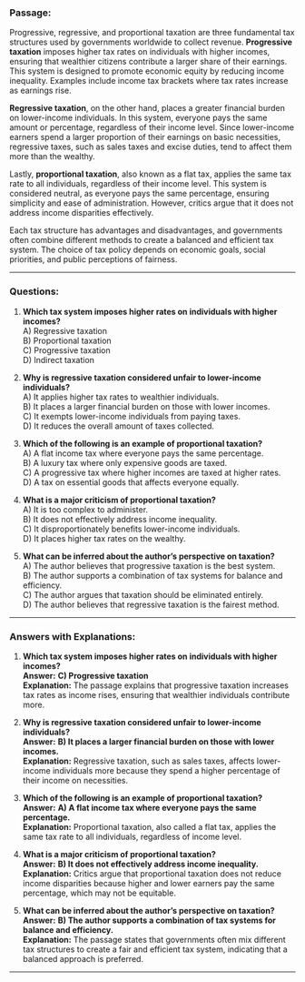 ### **Passage:**  
Progressive, regressive, and proportional taxation are three fundamental tax structures used by governments worldwide to collect revenue. **Progressive taxation**  imposes higher tax rates on individuals with higher incomes, ensuring that wealthier citizens contribute a larger  share of their earnings. This system is designed to promote economic equity by reducing income inequality. Examples include income tax brackets where tax rates increase as earnings rise.  

**Regressive taxation**,  on the other hand, places a greater financial burden on lower-income individuals. In this system, everyone pays the same  amount or percentage, regardless of their income level. Since lower-income earners spend a larger proportion of  their earnings on basic necessities, regressive taxes, such as sales taxes and excise duties, tend to affect them  more than the wealthy.  

Lastly, **proportional taxation**, also known as a flat tax, applies the same tax rate to all individuals, regardless of their income level. This system is  considered neutral, as everyone  pays the same percentage, ensuring simplicity and ease of administration. However, critics argue that it does not address income disparities effectively.  

Each tax structure has advantages and disadvantages, and governments often combine different methods to create a balanced and efficient tax system. The choice of tax policy depends on economic goals, social priorities, and public perceptions of fairness.  

---

### **Questions:**  

1. **Which tax system imposes higher rates on individuals with higher incomes?**  
   A) Regressive taxation  
   B) Proportional taxation  
   C) Progressive taxation  
   D) Indirect taxation  

2. **Why is regressive taxation considered unfair to lower-income individuals?**  
   A) It applies higher tax rates to wealthier individuals.  
   B) It places a larger financial burden on those with lower incomes.  
   C) It exempts lower-income individuals from paying taxes.  
   D) It reduces the overall amount of taxes collected.  

3. **Which of the following is an example of proportional taxation?**  
   A) A flat income tax where everyone pays the same percentage.  
   B) A luxury tax where only expensive goods are taxed.  
   C) A progressive tax where higher incomes are taxed at higher rates.  
   D) A tax on essential goods that affects everyone equally.  

4. **What is a major criticism of proportional taxation?**  
   A) It is too complex to administer.  
   B) It does not effectively address income inequality.  
   C) It disproportionately benefits lower-income individuals.  
   D) It places higher tax rates on the wealthy.  

5. **What can be inferred about the author’s perspective on taxation?**  
   A) The author believes that progressive taxation is the best system.  
   B) The author supports a combination of tax systems for balance and efficiency.  
   C) The author argues that taxation should be eliminated entirely.  
   D) The author believes that regressive taxation is the fairest method.  

---
### **Answers with Explanations:**  

1. **Which tax system imposes higher rates on individuals with higher incomes?**  
   **Answer:** **C) Progressive taxation**  
   **Explanation:** The passage explains that progressive taxation increases tax rates as income rises, ensuring that wealthier individuals contribute more.  

2. **Why is regressive taxation considered unfair to lower-income individuals?**  
   **Answer:** **B) It places a larger financial burden on those with lower incomes.**  
   **Explanation:** Regressive taxation, such as sales taxes, affects lower-income individuals more because they spend a higher percentage of their income on necessities.  

3. **Which of the following is an example of proportional taxation?**  
   **Answer:** **A) A flat income tax where everyone pays the same percentage.**  
   **Explanation:** Proportional taxation, also called a flat tax, applies the same tax rate to all individuals, regardless of income level.  

4. **What is a major criticism of proportional taxation?**  
   **Answer:** **B) It does not effectively address income inequality.**  
   **Explanation:** Critics argue that proportional taxation does not reduce income disparities because higher and lower earners pay the same percentage, which may not be equitable.  

5. **What can be inferred about the author’s perspective on taxation?**  
   **Answer:** **B) The author supports a combination of tax systems for balance and efficiency.**  
   **Explanation:** The passage states that governments often mix different tax structures to create a fair and efficient tax system, indicating that a balanced approach is preferred.  

---
